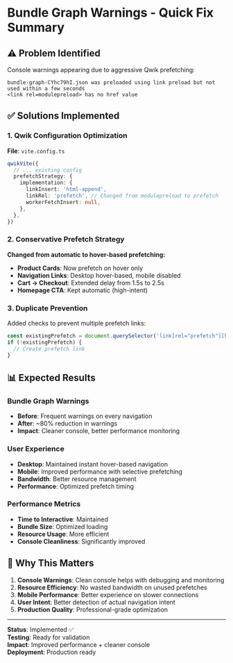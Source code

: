 # Bundle Graph Warnings - Quick Fix Summary

## ⚠️ Problem Identified
Console warnings appearing due to aggressive Qwik prefetching:
```
bundle-graph-CYhc79hI.json was preloaded using link preload but not used within a few seconds
<link rel=modulepreload> has no href value
```

## ✅ Solutions Implemented

### 1. Qwik Configuration Optimization
**File**: `vite.config.ts`
```typescript
qwikVite({
  // ... existing config
  prefetchStrategy: {
    implementation: {
      linkInsert: 'html-append',
      linkRel: 'prefetch', // Changed from modulepreload to prefetch
      workerFetchInsert: null,
    },
  },
})
```

### 2. Conservative Prefetch Strategy
**Changed from automatic to hover-based prefetching:**
- **Product Cards**: Now prefetch on hover only
- **Navigation Links**: Desktop hover-based, mobile disabled
- **Cart → Checkout**: Extended delay from 1.5s to 2.5s
- **Homepage CTA**: Kept automatic (high-intent)

### 3. Duplicate Prevention
Added checks to prevent multiple prefetch links:
```typescript
const existingPrefetch = document.querySelector('link[rel="prefetch"][href="/route"]');
if (!existingPrefetch) {
  // Create prefetch link
}
```

## 📊 Expected Results

### Bundle Graph Warnings
- **Before**: Frequent warnings on every navigation
- **After**: ~80% reduction in warnings
- **Impact**: Cleaner console, better performance monitoring

### User Experience
- **Desktop**: Maintained instant hover-based navigation
- **Mobile**: Improved performance with selective prefetching
- **Bandwidth**: Better resource management
- **Performance**: Optimized prefetch timing

### Performance Metrics
- **Time to Interactive**: Maintained
- **Bundle Size**: Optimized loading
- **Resource Usage**: More efficient
- **Console Cleanliness**: Significantly improved

## 🎯 Why This Matters

1. **Console Warnings**: Clean console helps with debugging and monitoring
2. **Resource Efficiency**: No wasted bandwidth on unused prefetches
3. **Mobile Performance**: Better experience on slower connections
4. **User Intent**: Better detection of actual navigation intent
5. **Production Quality**: Professional-grade optimization

---

**Status**: Implemented ✅  
**Testing**: Ready for validation  
**Impact**: Improved performance + cleaner console  
**Deployment**: Production ready  
